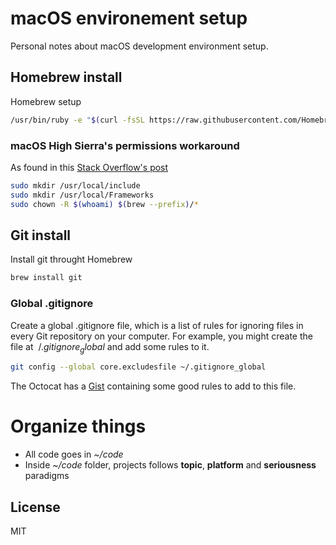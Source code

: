 # macOS environement setup
Personal notes about macOS development environment setup.

## Homebrew install
Homebrew setup

```sh
/usr/bin/ruby -e "$(curl -fsSL https://raw.githubusercontent.com/Homebrew/install/master/install)"
```

### macOS High Sierra's permissions workaround

As found in this [Stack Overflow's post](https://stackoverflow.com/questions/46459152/cant-chown-usr-local-for-homebrew-in-osx-10-13-high-sierra)

```sh
sudo mkdir /usr/local/include
sudo mkdir /usr/local/Frameworks
sudo chown -R $(whoami) $(brew --prefix)/*
```

## Git install
Install git throught Homebrew

```sh
brew install git
```

### Global .gitignore
Create a global .gitignore file, which is a list of rules for ignoring files in every Git repository on your computer. For example, you might create the file at $~/.gitignore_global$ and add some rules to it.
```sh
git config --global core.excludesfile ~/.gitignore_global
```
The Octocat has a [Gist](https://gist.github.com/octocat/9257657) containing some good rules to add to this file.

# Organize things

* All code goes in *~/code*
* Inside *~/code* folder, projects follows **topic**, **platform** and **seriousness** paradigms

License
----
MIT
